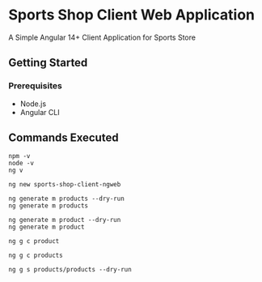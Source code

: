 # Sports Shop Client Web Application

A Simple Angular 14+ Client Application for Sports Store

## Getting Started

### Prerequisites

- Node.js
- Angular CLI

## Commands Executed

```angularcli
npm -v
node -v
ng v

ng new sports-shop-client-ngweb

ng generate m products --dry-run
ng generate m products

ng generate m product --dry-run
ng generate m product

ng g c product

ng g c products 

ng g s products/products --dry-run
```

